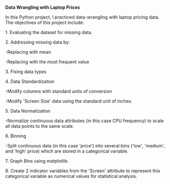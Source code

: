 **Data Wrangling with Laptop Prices**
<p>In this Python project, I practiced data-wrangling with laptop pricing data. The objectives of this project include:<p>

<p>1. Evaluating the dataset for missing data.<p>
<p>2. Addressing missing data by:<p>
	<p>-Replacing with mean<p>
	<p>-Replacing with the most frequent value<p>
<p>3. Fixing data types<p>
<p>4. Data Standardization <p>
	<p>-Modify columns with standard units of conversion<p>
	<p>-Modify 'Screen Size' data using the standard unit of inches.<p>
<p>5. Data Normalization<p>
	<p>-Normalize continuous data attributes (in this case CPU frequency) to scale all data points to the same scale.<p>
<p>6. Binning<p>
	<p>-Split continuous data (in this case 'price') into several bins ('low', 'medium', and 'high' price) which are stored in a categorical variable.<p>
<p>7. Graph Bins using matplotlib.<p>
<p>8. Create 2 indicator variables from the 'Screen' attribute to represent this categorical variable as numerical values for statistical analysis.<p>
